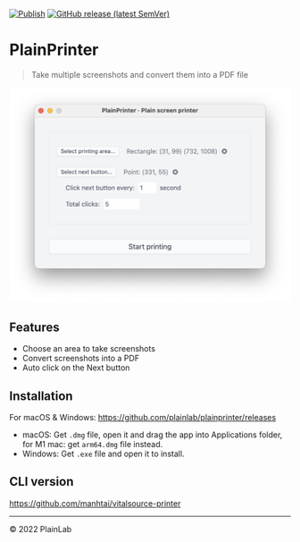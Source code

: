 [![Publish](https://github.com/plainlab/plainprinter/actions/workflows/publish.yml/badge.svg)](https://github.com/plainlab/plainprinter/actions/workflows/publish.yml)
[![GitHub release (latest SemVer)](https://img.shields.io/github/v/release/plainlab/plainprinter)](https://github.com/plainlab/plainprinter/releases/latest)

# PlainPrinter

> Take multiple screenshots and convert them into a PDF file

![Demo](.erb/assets/demo.png)

## Features

- Choose an area to take screenshots
- Convert screenshots into a PDF
- Auto click on the Next button

## Installation

For macOS & Windows: https://github.com/plainlab/plainprinter/releases

- macOS: Get `.dmg` file, open it and drag the app into Applications folder, for M1 mac: get `arm64.dmg` file instead.
- Windows: Get `.exe` file and open it to install.

## CLI version

https://github.com/manhtai/vitalsource-printer

---

&copy; 2022 PlainLab
